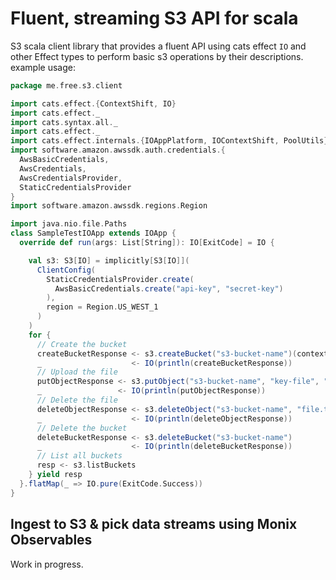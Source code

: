 # Fluent, streaming S3 API for scala
S3 scala client library that provides a fluent API
using cats effect `IO` and other Effect types 
to perform basic s3 operations by their descriptions.
example usage:
```scala
package me.free.s3.client

import cats.effect.{ContextShift, IO}
import cats.effect._
import cats.syntax.all._
import cats.effect._
import cats.effect.internals.{IOAppPlatform, IOContextShift, PoolUtils}
import software.amazon.awssdk.auth.credentials.{
  AwsBasicCredentials,
  AwsCredentials,
  AwsCredentialsProvider,
  StaticCredentialsProvider
}
import software.amazon.awssdk.regions.Region

import java.nio.file.Paths
class SampleTestIOApp extends IOApp {
  override def run(args: List[String]): IO[ExitCode] = IO {

    val s3: S3[IO] = implicitly[S3[IO]](
      ClientConfig(
        StaticCredentialsProvider.create(
          AwsBasicCredentials.create("api-key", "secret-key")
        ),
        region = Region.US_WEST_1
      )
    )
    for {
      // Create the bucket
      createBucketResponse <- s3.createBucket("s3-bucket-name")(contextShift)
      _                    <- IO(println(createBucketResponse))
      // Upload the file
      putObjectResponse <- s3.putObject("s3-bucket-name", "key-file", "file.txt")
      _                 <- IO(println(putObjectResponse))
      // Delete the file
      deleteObjectResponse <- s3.deleteObject("s3-bucket-name", "file.txt")
      _                    <- IO(println(deleteObjectResponse))
      // Delete the bucket
      deleteBucketResponse <- s3.deleteBucket("s3-bucket-name")
      _                    <- IO(println(deleteBucketResponse))
      // List all buckets
      resp <- s3.listBuckets
    } yield resp
  }.flatMap(_ => IO.pure(ExitCode.Success))
}

```
## Ingest to S3 & pick data streams using Monix Observables
Work in progress.